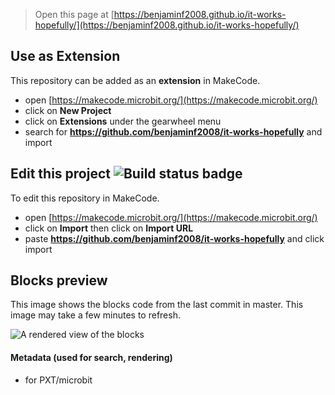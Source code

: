 
> Open this page at [https://benjaminf2008.github.io/it-works-hopefully/](https://benjaminf2008.github.io/it-works-hopefully/)

## Use as Extension

This repository can be added as an **extension** in MakeCode.

* open [https://makecode.microbit.org/](https://makecode.microbit.org/)
* click on **New Project**
* click on **Extensions** under the gearwheel menu
* search for **https://github.com/benjaminf2008/it-works-hopefully** and import

## Edit this project ![Build status badge](https://github.com/benjaminf2008/it-works-hopefully/workflows/MakeCode/badge.svg)

To edit this repository in MakeCode.

* open [https://makecode.microbit.org/](https://makecode.microbit.org/)
* click on **Import** then click on **Import URL**
* paste **https://github.com/benjaminf2008/it-works-hopefully** and click import

## Blocks preview

This image shows the blocks code from the last commit in master.
This image may take a few minutes to refresh.

![A rendered view of the blocks](https://github.com/benjaminf2008/it-works-hopefully/raw/master/.github/makecode/blocks.png)

#### Metadata (used for search, rendering)

* for PXT/microbit
<script src="https://makecode.com/gh-pages-embed.js"></script><script>makeCodeRender("{{ site.makecode.home_url }}", "{{ site.github.owner_name }}/{{ site.github.repository_name }}");</script>
